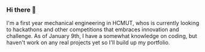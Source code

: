 ### Hi there 👋

I'm a first year mechanical engineering in HCMUT, whos is currently looking to hackathons and other competitions that embraces innovation and challenge. As of January 9th, I have a somewhat knowledge on coding, but haven't work on any real projects yet so I'll build up my portfolio.
<!--
**NamBunny/NamBunny** is a ✨ _special_ ✨ repository because its `README.md` (this file) appears on your GitHub profile.

Here are some ideas to get you started:

- 🔭 I’m currently working on ...
- 🌱 I’m currently learning ...
- 👯 I’m looking to collaborate on ...
- 🤔 I’m looking for help with ...
- 💬 Ask me about ...
- 📫 How to reach me: ...
- 😄 Pronouns: ...
- ⚡ Fun fact: ...
-->
